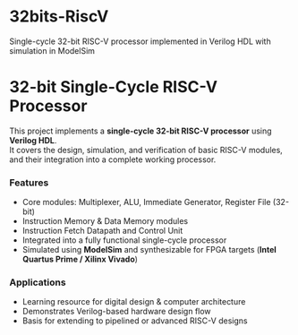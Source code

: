 # 32bits-RiscV
Single-cycle 32-bit RISC-V processor implemented in Verilog HDL with simulation in ModelSim
# 32-bit Single-Cycle RISC-V Processor

This project implements a **single-cycle 32-bit RISC-V processor** using **Verilog HDL**.  
It covers the design, simulation, and verification of basic RISC-V modules, and their integration into a complete working processor.  

### Features
- Core modules: Multiplexer, ALU, Immediate Generator, Register File (32-bit)
- Instruction Memory & Data Memory modules
- Instruction Fetch Datapath and Control Unit
- Integrated into a fully functional single-cycle processor
- Simulated using **ModelSim** and synthesizable for FPGA targets (**Intel Quartus Prime / Xilinx Vivado**)

### Applications
- Learning resource for digital design & computer architecture
- Demonstrates Verilog-based hardware design flow
- Basis for extending to pipelined or advanced RISC-V designs
